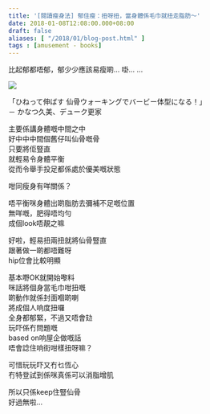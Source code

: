 ```yaml
---
title: '[閱讀瘦身法] 郁住瘦：扭呀扭，當身體係毛巾就扭走脂肪～'
date: 2018-01-08T12:08:00.000+08:00
draft: false
aliases: [ "/2018/01/blog-post.html" ]
tags : [amusement - books]
---
```


比起郁都唔郁，郁少少應該易瘦啲... 啩... ...  

[![](https://c1.staticflickr.com/5/4400/36523189751_c4735ebd60_z.jpg)](https://c1.staticflickr.com/5/4400/36523189751_c4735ebd60_z.jpg)

「ひねって伸ばす 仙骨ウォーキングでバービー体型になる！」  
－ かなつ久美、デューク更家  
  
主要係講身體嘅中間之中  
好中中中間個舊仔叫仙骨嘅骨  
只要將佢豎直  
就輕易令身體平衡  
從而令舉手投足都係處於優美嘅狀態  
  
咁同瘦身有咩關係？  
  
唔平衡咪身體出啲脂肪去彌補不足嘅位置  
無咩嘅，肥得唔均勻  
成個look唔靚之嘛  
  
好啦，輕易扭兩扭就將仙骨豎直  
跟著做一啲都唔難呀  
hip位會比較明顯  
  
基本嘢OK就開始嚟料  
咪話將個身當毛巾咁扭嘅  
啲動作就係封面嗰啲喇  
將成個人响度扭囉  
全身都郁緊，不過又唔會攰  
玩吓係冇問題嘅  
based on响屋企做嘅話  
唔會諗住响街咁樣扭呀嘛？  
  
可惜玩玩吓又冇乜恆心  
冇特登試到係咪真係可以消脂增肌  
  
所以只係keep住豎仙骨  
好過無啦...
